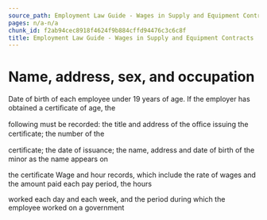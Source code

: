 ```yaml
---
source_path: Employment Law Guide - Wages in Supply and Equipment Contracts.md
pages: n/a-n/a
chunk_id: f2ab94cec8918f4624f9b884cffd94476c3c6c8f
title: Employment Law Guide - Wages in Supply and Equipment Contracts
---
```

# Name, address, sex, and occupation

Date of birth of each employee under 19 years of age. If the employer has obtained a certiﬁcate of age, the

following must be recorded: the title and address of the oﬃce issuing the certiﬁcate; the number of the

certiﬁcate; the date of issuance; the name, address and date of birth of the minor as the name appears on

the certiﬁcate Wage and hour records, which include the rate of wages and the amount paid each pay period, the hours

worked each day and each week, and the period during which the employee worked on a government
